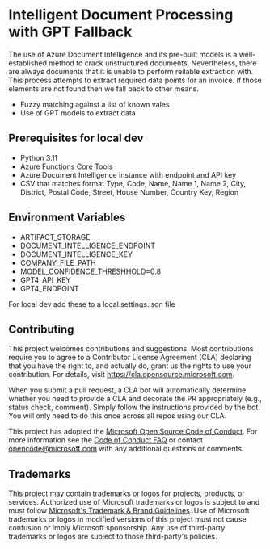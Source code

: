 # Intelligent Document Processing with GPT Fallback

The use of Azure Document Intelligence and its pre-built models is a well-established method to crack unstructured documents. Nevertheless, there are always documents that it is unable to perform reilable extraction with. This process attempts to extract required data points for an invoice. If those elements are not found then we fall back to other means.
- Fuzzy matching against a list of known vales
- Use of GPT models to extract data

## Prerequisites for local dev
* Python 3.11
* Azure Functions Core Tools
* Azure Document Intelligence instance with endpoint and API key
* CSV that matches format Type, Code, Name, Name 1, Name 2, City, District, Postal Code, Street, House Number, Country Key, Region

## Environment Variables
* ARTIFACT_STORAGE
* DOCUMENT_INTELLIGENCE_ENDPOINT
* DOCUMENT_INTELLIGENCE_KEY
* COMPANY_FILE_PATH
* MODEL_CONFIDENCE_THRESHHOLD=0.8
* GPT4_API_KEY
* GPT4_ENDPOINT

For local dev add these to a local.settings.json file 

## Contributing

This project welcomes contributions and suggestions.  Most contributions require you to agree to a
Contributor License Agreement (CLA) declaring that you have the right to, and actually do, grant us
the rights to use your contribution. For details, visit https://cla.opensource.microsoft.com.

When you submit a pull request, a CLA bot will automatically determine whether you need to provide
a CLA and decorate the PR appropriately (e.g., status check, comment). Simply follow the instructions
provided by the bot. You will only need to do this once across all repos using our CLA.

This project has adopted the [Microsoft Open Source Code of Conduct](https://opensource.microsoft.com/codeofconduct/).
For more information see the [Code of Conduct FAQ](https://opensource.microsoft.com/codeofconduct/faq/) or
contact [opencode@microsoft.com](mailto:opencode@microsoft.com) with any additional questions or comments.

## Trademarks

This project may contain trademarks or logos for projects, products, or services. Authorized use of Microsoft 
trademarks or logos is subject to and must follow 
[Microsoft's Trademark & Brand Guidelines](https://www.microsoft.com/en-us/legal/intellectualproperty/trademarks/usage/general).
Use of Microsoft trademarks or logos in modified versions of this project must not cause confusion or imply Microsoft sponsorship.
Any use of third-party trademarks or logos are subject to those third-party's policies.
